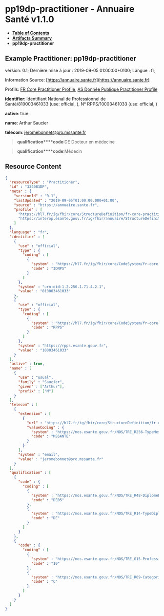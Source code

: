 # pp19dp-practitioner - Annuaire Santé v1.1.0

* [**Table of Contents**](toc.md)
* [**Artifacts Summary**](artifacts.md)
* **pp19dp-practitioner**

## Example Practitioner: pp19dp-practitioner

version: 0.1; Dernière mise à jour : 2019-09-05 01:00:00+0100; Langue : fr; 

Information Source: [https://annuaire.sante.fr](https://annuaire.sante.fr)

Profils: [FR Core Practitioner Profile](https://hl7.fr/ig/fhir/core/2.1.0/StructureDefinition-fr-core-practitioner.html), [AS Donnée Publique Practitioner Profile](StructureDefinition-as-dp-practitioner.md)

**identifier**: Identifiant National de Professionnel de Santé/810003461033 (use: official, ), N° RPPS/10003461033 (use: official, )

**active**: true

**name**: Arthur Saucier 

**telecom**: [jeromebonnet@pro.mssante.fr](mailto:jeromebonnet@pro.mssante.fr)

> **qualification****code**:DE Docteur en médecine

> **qualification****code**:Médecin



## Resource Content

```json
{
  "resourceType" : "Practitioner",
  "id" : "334081DP",
  "meta" : {
    "versionId" : "0.1",
    "lastUpdated" : "2019-09-05T01:00:00.000+01:00",
    "source" : "https://annuaire.sante.fr",
    "profile" : [
      "https://hl7.fr/ig/fhir/core/StructureDefinition/fr-core-practitioner",
      "https://interop.esante.gouv.fr/ig/fhir/annuaire/StructureDefinition/as-dp-practitioner"
    ]
  },
  "language" : "fr",
  "identifier" : [
    {
      "use" : "official",
      "type" : {
        "coding" : [
          {
            "system" : "https://hl7.fr/ig/fhir/core/CodeSystem/fr-core-cs-v2-0203",
            "code" : "IDNPS"
          }
        ]
      },
      "system" : "urn:oid:1.2.250.1.71.4.2.1",
      "value" : "810003461033"
    },
    {
      "use" : "official",
      "type" : {
        "coding" : [
          {
            "system" : "https://hl7.fr/ig/fhir/core/CodeSystem/fr-core-cs-v2-0203",
            "code" : "RPPS"
          }
        ]
      },
      "system" : "https://rpps.esante.gouv.fr",
      "value" : "10003461033"
    }
  ],
  "active" : true,
  "name" : [
    {
      "use" : "usual",
      "family" : "Saucier",
      "given" : ["Arthur"],
      "prefix" : ["M"]
    }
  ],
  "telecom" : [
    {
      "extension" : [
        {
          "url" : "https://hl7.fr/ig/fhir/core/StructureDefinition/fr-core-contact-point-email-type",
          "valueCoding" : {
            "system" : "https://mos.esante.gouv.fr/NOS/TRE_R256-TypeMessagerie/FHIR/TRE-R256-TypeMessagerie",
            "code" : "MSSANTE"
          }
        }
      ],
      "system" : "email",
      "value" : "jeromebonnet@pro.mssante.fr"
    }
  ],
  "qualification" : [
    {
      "code" : {
        "coding" : [
          {
            "system" : "https://mos.esante.gouv.fr/NOS/TRE_R48-DiplomeEtatFrancais/FHIR/TRE-R48-DiplomeEtatFrancais",
            "code" : "DE05"
          },
          {
            "system" : "https://mos.esante.gouv.fr/NOS/TRE_R14-TypeDiplome/FHIR/TRE-R14-TypeDiplome",
            "code" : "DE"
          }
        ]
      }
    },
    {
      "code" : {
        "coding" : [
          {
            "system" : "https://mos.esante.gouv.fr/NOS/TRE_G15-ProfessionSante/FHIR/TRE-G15-ProfessionSante",
            "code" : "10"
          },
          {
            "system" : "https://mos.esante.gouv.fr/NOS/TRE_R09-CategorieProfessionnelle/FHIR/TRE-R09-CategorieProfessionnelle",
            "code" : "C"
          }
        ]
      }
    }
  ]
}

```
